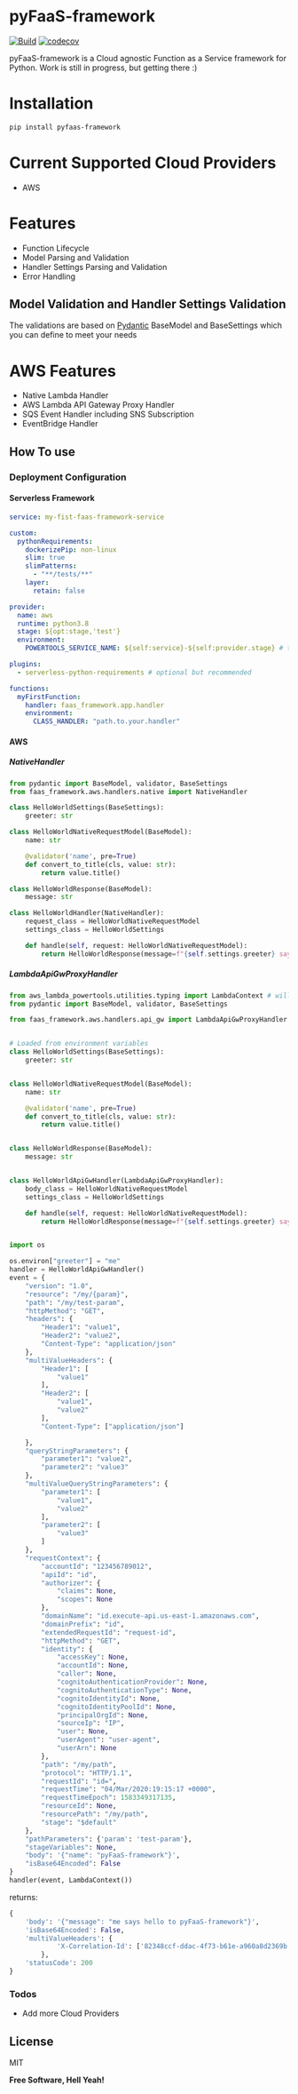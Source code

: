 # pyFaaS-framework

[![Build](https://github.com/nadobando/pyFaaS-framework/actions/workflows/build.yml/badge.svg)](https://github.com/nadobando/pyFaaS-framework/actions/workflows/build.yml)
[![codecov](https://codecov.io/gh/nadobando/pyFaaS-framework/branch/master/graph/badge.svg?token=8QZ00BRLFU)](https://codecov.io/gh/nadobando/pyFaaS-framework)


pyFaaS-framework is a Cloud agnostic Function as a Service framework for Python.
Work is still in progress, but getting there :)
# Installation
```sh
pip install pyfaas-framework
```

# Current Supported Cloud Providers
  - AWS

# Features
  - Function Lifecycle
  - Model Parsing and Validation
  - Handler Settings Parsing and Validation
  - Error Handling

## Model Validation and Handler Settings Validation
The validations are based on [Pydantic] BaseModel and BaseSettings which you can define to meet your needs

# AWS Features
  - Native Lambda Handler
  - AWS Lambda API Gateway Proxy Handler
  - SQS Event Handler including SNS Subscription
  - EventBridge Handler



## How To use
### Deployment Configuration
#### Serverless Framework
```yaml
service: my-fist-faas-framework-service

custom:
  pythonRequirements:
    dockerizePip: non-linux
    slim: true
    slimPatterns:
      - "**/tests/**"
    layer:
      retain: false

provider:
  name: aws
  runtime: python3.8
  stage: ${opt:stage,'test'}
  environment:
    POWERTOOLS_SERVICE_NAME: ${self:service}-${self:provider.stage} # this will be also part of the framework

plugins:
  - serverless-python-requirements # optional but recommended

functions:
  myFirstFunction:
    handler: faas_framework.app.handler
    environment:
      CLASS_HANDLER: "path.to.your.handler"
```

#### AWS
##### NativeHandler

```python
from pydantic import BaseModel, validator, BaseSettings
from faas_framework.aws.handlers.native import NativeHandler

class HelloWorldSettings(BaseSettings):
    greeter: str

class HelloWorldNativeRequestModel(BaseModel):
    name: str

    @validator('name', pre=True)
    def convert_to_title(cls, value: str):
        return value.title()

class HelloWorldResponse(BaseModel):
    message: str

class HelloWorldHandler(NativeHandler):
    request_class = HelloWorldNativeRequestModel
    settings_class = HelloWorldSettings

    def handle(self, request: HelloWorldNativeRequestModel):
        return HelloWorldResponse(message=f"{self.settings.greeter} says hello to {request.name}")
```

##### LambdaApiGwProxyHandler
```python
from aws_lambda_powertools.utilities.typing import LambdaContext # will be part of the framework
from pydantic import BaseModel, validator, BaseSettings

from faas_framework.aws.handlers.api_gw import LambdaApiGwProxyHandler


# Loaded from environment variables
class HelloWorldSettings(BaseSettings):
    greeter: str


class HelloWorldNativeRequestModel(BaseModel):
    name: str

    @validator('name', pre=True)
    def convert_to_title(cls, value: str):
        return value.title()


class HelloWorldResponse(BaseModel):
    message: str


class HelloWorldApiGwHandler(LambdaApiGwProxyHandler):
    body_class = HelloWorldNativeRequestModel
    settings_class = HelloWorldSettings

    def handle(self, request: HelloWorldNativeRequestModel):
        return HelloWorldResponse(message=f"{self.settings.greeter} says hello to {request.name}")


import os

os.environ["greeter"] = "me"
handler = HelloWorldApiGwHandler()
event = {
    "version": "1.0",
    "resource": "/my/{param}",
    "path": "/my/test-param",
    "httpMethod": "GET",
    "headers": {
        "Header1": "value1",
        "Header2": "value2",
        "Content-Type": "application/json"
    },
    "multiValueHeaders": {
        "Header1": [
            "value1"
        ],
        "Header2": [
            "value1",
            "value2"
        ],
        "Content-Type": ["application/json"]

    },
    "queryStringParameters": {
        "parameter1": "value2",
        "parameter2": "value3"
    },
    "multiValueQueryStringParameters": {
        "parameter1": [
            "value1",
            "value2"
        ],
        "parameter2": [
            "value3"
        ]
    },
    "requestContext": {
        "accountId": "123456789012",
        "apiId": "id",
        "authorizer": {
            "claims": None,
            "scopes": None
        },
        "domainName": "id.execute-api.us-east-1.amazonaws.com",
        "domainPrefix": "id",
        "extendedRequestId": "request-id",
        "httpMethod": "GET",
        "identity": {
            "accessKey": None,
            "accountId": None,
            "caller": None,
            "cognitoAuthenticationProvider": None,
            "cognitoAuthenticationType": None,
            "cognitoIdentityId": None,
            "cognitoIdentityPoolId": None,
            "principalOrgId": None,
            "sourceIp": "IP",
            "user": None,
            "userAgent": "user-agent",
            "userArn": None
        },
        "path": "/my/path",
        "protocol": "HTTP/1.1",
        "requestId": "id=",
        "requestTime": "04/Mar/2020:19:15:17 +0000",
        "requestTimeEpoch": 1583349317135,
        "resourceId": None,
        "resourcePath": "/my/path",
        "stage": "$default"
    },
    "pathParameters": {'param': 'test-param'},
    "stageVariables": None,
    "body": '{"name": "pyFaaS-framework"}',
    "isBase64Encoded": False
}
handler(event, LambdaContext())


```
returns:
```python
{
    'body': '{"message": "me says hello to pyFaaS-framework"}',
    'isBase64Encoded': False,
    'multiValueHeaders': {
            'X-Correlation-Id': ['82348ccf-ddac-4f73-b61e-a960a8d2369b']
        },
    'statusCode': 200
}
```




### Todos
 - Add more Cloud Providers

License
----
MIT


**Free Software, Hell Yeah!**

[//]: # (These are reference links used in the body of this note and get stripped out when the markdown processor does its job. There is no need to format nicely because it shouldn't be seen. Thanks SO - http://stackoverflow.com/questions/4823468/store-comments-in-markdown-syntax)



   [Pydantic]: <https://pydantic-docs.helpmanual.io/>
